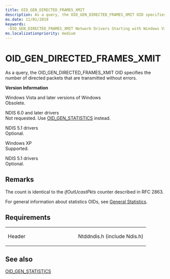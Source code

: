 ```yaml
---
title: OID_GEN_DIRECTED_FRAMES_XMIT
description: As a query, the OID_GEN_DIRECTED_FRAMES_XMIT OID specifies the number of directed packets that are transmitted without errors.
ms.date: 11/01/2019
keywords: 
 -OID_GEN_DIRECTED_FRAMES_XMIT Network Drivers Starting with Windows Vista
ms.localizationpriority: medium
---
```


# OID\_GEN\_DIRECTED\_FRAMES\_XMIT


As a query, the OID\_GEN\_DIRECTED\_FRAMES\_XMIT OID specifies the number of directed packets that are transmitted without errors.

**Version Information**

<a href="" id="windows-vista-and-later-versions-of-windows"></a>Windows Vista and later versions of Windows  
Obsolete.

<a href="" id="ndis-6-0-and-later-drivers"></a>NDIS 6.0 and later drivers  
Not requested. Use [OID\_GEN\_STATISTICS](oid-gen-statistics.md) instead.

<a href="" id="ndis-5-1-drivers"></a>NDIS 5.1 drivers  
Optional.

<a href="" id="windows-xp"></a>Windows XP  
Supported.

<a href="" id="ndis-5-1-drivers"></a>NDIS 5.1 drivers  
Optional.

## Remarks

The count is identical to the *ifOutUcastPkts* counter described in RFC 2863.

For general information about statistics OIDs, see [General Statistics](./ndis-general-statistics-oids.md).

## Requirements

<table>
<colgroup>
<col width="50%" />
<col width="50%" />
</colgroup>
<tbody>
<tr class="odd">
<td><p>Header</p></td>
<td>Ntddndis.h (include Ndis.h)</td>
</tr>
</tbody>
</table>

## See also


[OID\_GEN\_STATISTICS](oid-gen-statistics.md)

 

